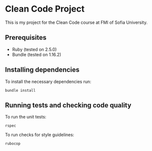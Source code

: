 # Clean Code Project

This is my project for the Clean Code course at FMI of Sofia University.

## Prerequisites
 - Ruby (tested on 2.5.0)
 - Bundle (tested on 1.16.2)

## Installing dependencies

To install the necessary dependencies run:

```shell
bundle install
```

## Running tests and checking code quality

To run the unit tests:

```shell
rspec
```

To run checks for style guidelines:

```shell
rubocop
``` 

